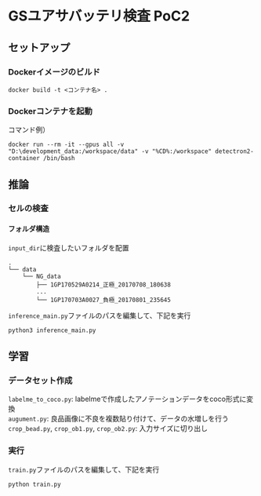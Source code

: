 # GSユアサバッテリ検査 PoC2 

## セットアップ
### Dockerイメージのビルド
```
docker build -t <コンテナ名> .
```
### Dockerコンテナを起動<br>
コマンド例）

```
docker run --rm -it --gpus all -v "D:\development_data:/workspace/data" -v "%CD%:/workspace" detectron2-container /bin/bash
```

## 推論
### セルの検査

#### フォルダ構造
`input_dir`に検査したいフォルダを配置
```
.
└── data
    └── NG_data
        ├── 1GP170529A0214_正極_20170708_180638
        ...
        └── 1GP170703A0027_負極_20170801_235645
```
`inference_main.py`ファイルのパスを編集して、下記を実行
```
python3 inference_main.py
```

## 学習
### データセット作成
`labelme_to_coco.py`: labelmeで作成したアノテーションデータをcoco形式に変換<br>
`augument.py`: 良品画像に不良を複数貼り付けて、データの水増しを行う<br>
`crop_bead.py`, `crop_ob1.py`, `crop_ob2.py`: 入力サイズに切り出し<br>

### 実行
`train.py`ファイルのパスを編集して、下記を実行
```
python train.py
```